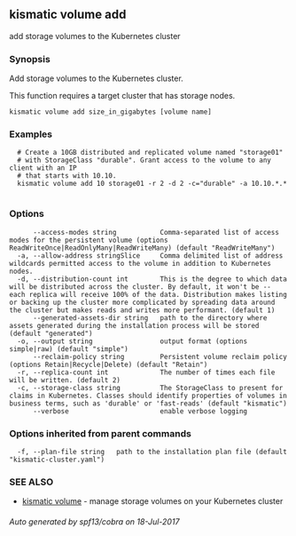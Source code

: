 ## kismatic volume add

add storage volumes to the Kubernetes cluster

### Synopsis


Add storage volumes to the Kubernetes cluster.

This function requires a target cluster that has storage nodes.

```
kismatic volume add size_in_gigabytes [volume name]
```

### Examples

```
  # Create a 10GB distributed and replicated volume named "storage01"
  # with StorageClass "durable". Grant access to the volume to any client with an IP
  # that starts with 10.10.
  kismatic volume add 10 storage01 -r 2 -d 2 -c="durable" -a 10.10.*.*
		
```

### Options

```
      --access-modes string           Comma-separated list of access modes for the persistent volume (options ReadWriteOnce|ReadOnlyMany|ReadWriteMany) (default "ReadWriteMany")
  -a, --allow-address stringSlice     Comma delimited list of address wildcards permitted access to the volume in addition to Kubernetes nodes.
  -d, --distribution-count int        This is the degree to which data will be distributed across the cluster. By default, it won't be -- each replica will receive 100% of the data. Distribution makes listing or backing up the cluster more complicated by spreading data around the cluster but makes reads and writes more performant. (default 1)
      --generated-assets-dir string   path to the directory where assets generated during the installation process will be stored (default "generated")
  -o, --output string                 output format (options simple|raw) (default "simple")
      --reclaim-policy string         Persistent volume reclaim policy (options Retain|Recycle|Delete) (default "Retain")
  -r, --replica-count int             The number of times each file will be written. (default 2)
  -c, --storage-class string          The StorageClass to present for claims in Kubernetes. Classes should identify properties of volumes in business terms, such as 'durable' or 'fast-reads' (default "kismatic")
      --verbose                       enable verbose logging
```

### Options inherited from parent commands

```
  -f, --plan-file string   path to the installation plan file (default "kismatic-cluster.yaml")
```

### SEE ALSO
* [kismatic volume](kismatic_volume.md)	 - manage storage volumes on your Kubernetes cluster

###### Auto generated by spf13/cobra on 18-Jul-2017
